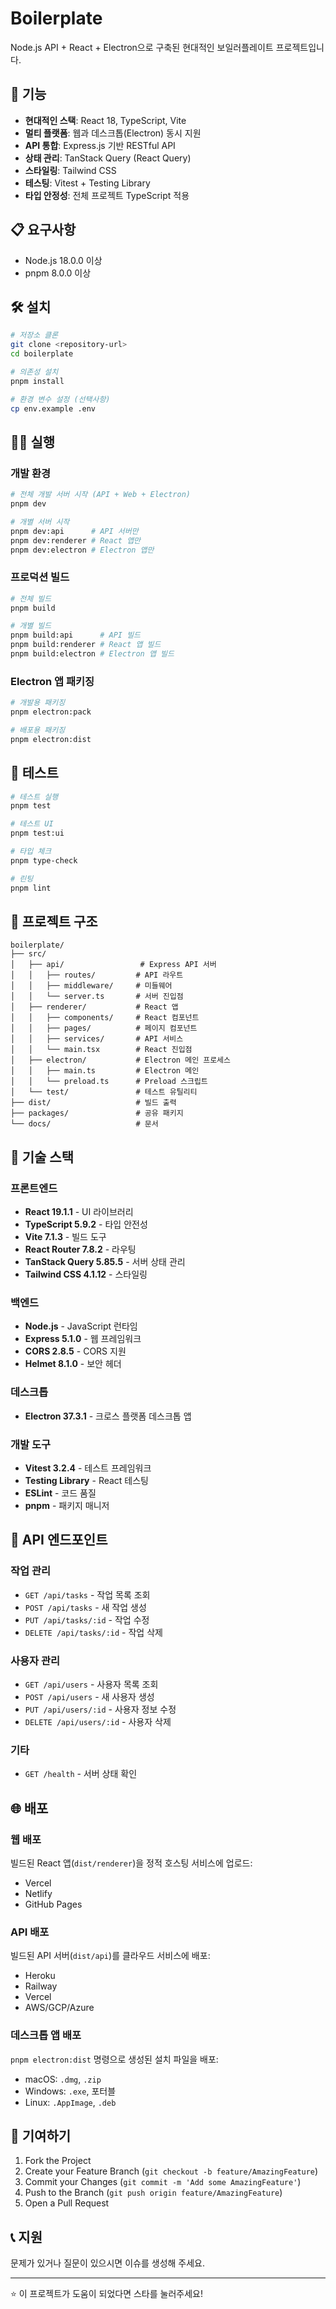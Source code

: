 # Boilerplate

Node.js API + React + Electron으로 구축된 현대적인 보일러플레이트 프로젝트입니다.

## 🚀 기능

- **현대적인 스택**: React 18, TypeScript, Vite
- **멀티 플랫폼**: 웹과 데스크톱(Electron) 동시 지원
- **API 통합**: Express.js 기반 RESTful API
- **상태 관리**: TanStack Query (React Query)
- **스타일링**: Tailwind CSS
- **테스팅**: Vitest + Testing Library
- **타입 안정성**: 전체 프로젝트 TypeScript 적용

## 📋 요구사항

- Node.js 18.0.0 이상
- pnpm 8.0.0 이상

## 🛠️ 설치

```bash
# 저장소 클론
git clone <repository-url>
cd boilerplate

# 의존성 설치
pnpm install

# 환경 변수 설정 (선택사항)
cp env.example .env
```

## 🏃‍♂️ 실행

### 개발 환경

```bash
# 전체 개발 서버 시작 (API + Web + Electron)
pnpm dev

# 개별 서버 시작
pnpm dev:api      # API 서버만
pnpm dev:renderer # React 앱만
pnpm dev:electron # Electron 앱만
```

### 프로덕션 빌드

```bash
# 전체 빌드
pnpm build

# 개별 빌드
pnpm build:api      # API 빌드
pnpm build:renderer # React 앱 빌드
pnpm build:electron # Electron 앱 빌드
```

### Electron 앱 패키징

```bash
# 개발용 패키징
pnpm electron:pack

# 배포용 패키징
pnpm electron:dist
```

## 🧪 테스트

```bash
# 테스트 실행
pnpm test

# 테스트 UI
pnpm test:ui

# 타입 체크
pnpm type-check

# 린팅
pnpm lint
```

## 📁 프로젝트 구조

```
boilerplate/
├── src/
│   ├── api/                 # Express API 서버
│   │   ├── routes/         # API 라우트
│   │   ├── middleware/     # 미들웨어
│   │   └── server.ts       # 서버 진입점
│   ├── renderer/           # React 앱
│   │   ├── components/     # React 컴포넌트
│   │   ├── pages/          # 페이지 컴포넌트
│   │   ├── services/       # API 서비스
│   │   └── main.tsx        # React 진입점
│   ├── electron/           # Electron 메인 프로세스
│   │   ├── main.ts         # Electron 메인
│   │   └── preload.ts      # Preload 스크립트
│   └── test/               # 테스트 유틸리티
├── dist/                   # 빌드 출력
├── packages/               # 공유 패키지
└── docs/                   # 문서
```

## 🔧 기술 스택

### 프론트엔드

- **React 19.1.1** - UI 라이브러리
- **TypeScript 5.9.2** - 타입 안전성
- **Vite 7.1.3** - 빌드 도구
- **React Router 7.8.2** - 라우팅
- **TanStack Query 5.85.5** - 서버 상태 관리
- **Tailwind CSS 4.1.12** - 스타일링

### 백엔드

- **Node.js** - JavaScript 런타임
- **Express 5.1.0** - 웹 프레임워크
- **CORS 2.8.5** - CORS 지원
- **Helmet 8.1.0** - 보안 헤더

### 데스크톱

- **Electron 37.3.1** - 크로스 플랫폼 데스크톱 앱

### 개발 도구

- **Vitest 3.2.4** - 테스트 프레임워크
- **Testing Library** - React 테스팅
- **ESLint** - 코드 품질
- **pnpm** - 패키지 매니저

## 📝 API 엔드포인트

### 작업 관리

- `GET /api/tasks` - 작업 목록 조회
- `POST /api/tasks` - 새 작업 생성
- `PUT /api/tasks/:id` - 작업 수정
- `DELETE /api/tasks/:id` - 작업 삭제

### 사용자 관리

- `GET /api/users` - 사용자 목록 조회
- `POST /api/users` - 새 사용자 생성
- `PUT /api/users/:id` - 사용자 정보 수정
- `DELETE /api/users/:id` - 사용자 삭제

### 기타

- `GET /health` - 서버 상태 확인

## 🌐 배포

### 웹 배포

빌드된 React 앱(`dist/renderer`)을 정적 호스팅 서비스에 업로드:

- Vercel
- Netlify
- GitHub Pages

### API 배포

빌드된 API 서버(`dist/api`)를 클라우드 서비스에 배포:

- Heroku
- Railway
- Vercel
- AWS/GCP/Azure

### 데스크톱 앱 배포

`pnpm electron:dist` 명령으로 생성된 설치 파일을 배포:

- macOS: `.dmg`, `.zip`
- Windows: `.exe`, 포터블
- Linux: `.AppImage`, `.deb`

## 🤝 기여하기

1. Fork the Project
2. Create your Feature Branch (`git checkout -b feature/AmazingFeature`)
3. Commit your Changes (`git commit -m 'Add some AmazingFeature'`)
4. Push to the Branch (`git push origin feature/AmazingFeature`)
5. Open a Pull Request


## 📞 지원

문제가 있거나 질문이 있으시면 이슈를 생성해 주세요.

---

⭐ 이 프로젝트가 도움이 되었다면 스타를 눌러주세요!
